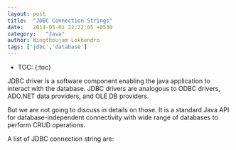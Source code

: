```yaml
---
layout: post
title:  "JDBC Connection Strings"
date:   2014-05-01 22:22:05 +0530
category:	"Java"
author:	Ningthoujam Lokhendro
tags: ['jdbc','database']
---
```

* TOC:
{:toc}

JDBC driver is a software component enabling the java application to interact with the database. JDBC drivers are analogous to ODBC drivers, ADO.NET data providers, and OLE DB providers.

But we are not going to discuss in details on those. It is a standard Java API for database-independent connectivity with wide range of databases to perform CRUD operations.

A list of JDBC connection string are:
<script src="https://gist.github.com/ningthoujam-lokhendro/eb728c1d85027c992a0aaec6f78d1f61.js"></script>
